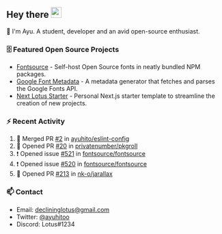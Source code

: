 ## Hey there <img src="https://media.giphy.com/media/hvRJCLFzcasrR4ia7z/giphy.gif" width="25" height="25">

📝 I'm Ayu. A student, developer and an avid open-source enthusiast.

### 🗄 Featured Open Source Projects

- [Fontsource](https://github.com/fontsource/fontsource) - Self-host Open Source fonts in neatly bundled NPM packages.
- [Google Font Metadata](https://github.com/fontsource/google-font-metadata) - A metadata generator that fetches and parses the Google Fonts API.
- [Next Lotus Starter](https://github.com/DecliningLotus/next-lotus-starter) - Personal Next.js starter template to streamline the creation of new projects.

### ⚡ Recent Activity

<!--START_SECTION:activity-->

1. 🎉 Merged PR [#2](https://github.com/ayuhito/eslint-config/pull/2) in [ayuhito/eslint-config](https://github.com/ayuhito/eslint-config)
2. 💪 Opened PR [#20](https://github.com/privatenumber/pkgroll/pull/20) in [privatenumber/pkgroll](https://github.com/privatenumber/pkgroll)
3. ❗️ Opened issue [#521](https://github.com/fontsource/fontsource/issues/521) in [fontsource/fontsource](https://github.com/fontsource/fontsource)
4. ❗️ Opened issue [#520](https://github.com/fontsource/fontsource/issues/520) in [fontsource/fontsource](https://github.com/fontsource/fontsource)
5. 💪 Opened PR [#213](https://github.com/nk-o/jarallax/pull/213) in [nk-o/jarallax](https://github.com/nk-o/jarallax)
<!--END_SECTION:activity-->

### 📫 Contact

- Email: declininglotus@gmail.com
- Twitter: [@ayuhitoo](https://twitter.com/ayuhitoo)
- Discord: Lotus#1234
